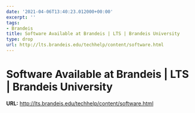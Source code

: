 ```yaml
---
date: '2021-04-06T13:40:23.012000+00:00'
excerpt: ''
tags:
- Brandeis
title: Software Available at Brandeis | LTS | Brandeis University
type: drop
url: http://lts.brandeis.edu/techhelp/content/software.html
---
```


# Software Available at Brandeis | LTS | Brandeis University

**URL:** http://lts.brandeis.edu/techhelp/content/software.html
